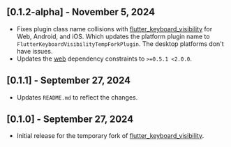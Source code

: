 ## [0.1.2-alpha] - November 5, 2024

* Fixes plugin class name collisions with [flutter_keyboard_visibility](https://pub.dev/packages/flutter_keyboard_visibility) for Web, Android, and iOS. Which updates the platform plugin name to `FlutterKeyboardVisibilityTempForkPlugin`. The desktop platforms don't have issues.
* Updates the [web](https://pub.dev/packages/web) dependency constraints to `>=0.5.1 <2.0.0`.

## [0.1.1] - September 27, 2024

* Updates `README.md` to reflect the changes.

## [0.1.0] - September 27, 2024

* Initial release for the temporary fork of [flutter_keyboard_visibility](https://pub.dev/packages/flutter_keyboard_visibility).